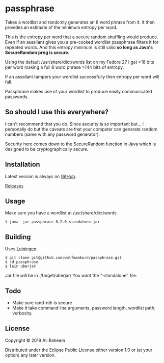 # passphrase

Takes a wordlist and randomly generates an 8 word phrase from it. It then provides an estimate of the minimum entropy per word.

This is the entropy per word that a secure random shuffling would produce. Even if an assailant gives you a pre-cooked wordlist passphrase filters it for repeated words. And this entropy minimum is still valid **so long as Java's SecureRandom prng is secure**.

Using the default /usr/share/dict/words list on my Fedora 27 I get >18 bits per word making a full 8 word phrase >144 bits of entropy.

If an assailant tampers your wordlist successfully then entropy per word will fall.

Passphrase makes use of your wordlist to produce easily communicated passwords.

## So should I use this everywhere?

I can't recommend that you do. Since security is so important but... I personally do but the caveats are that your computer can generate random numbers (same with any password generator).

Security here comes down to the SecureRandom function in Java which is designed to be cryptographically secure.

## Installation

Latest version is always on [GitHub](https://github.com/wolfmankurd/passphrase).

[Releases](https://github.com/wolfmankurd/passphrase/releases)

## Usage

Make sure you have a wordlist at /usr/share/dict/words

```
$ java -jar passphrase-0.2.0-standalone.jar
```

## Building

Uses [Leiningen](https://leiningen.org/)

```
$ git clone git@github.com:wolfmankurd/passphrase.git
$ cd passphrase
$ lein uberjar
```

Jar file will be in ./target/uberjar/ You want the "-standalone" file.

## Todo

* Make sure rand-nth is secure
* Make it take command line arguments, password length, wordlist path, verbosity.

## License

Copyright © 2018 Ali Raheem

Distributed under the Eclipse Public License either version 1.0 or (at
your option) any later version.
